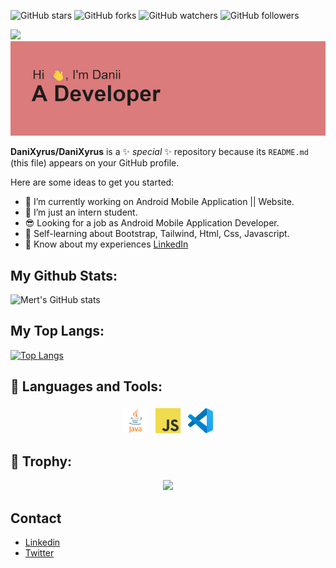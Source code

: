 ![GitHub stars](https://img.shields.io/github/stars/DaniXyrus/DaniXyrus?style=social)
![GitHub forks](https://img.shields.io/github/forks/DaniXyrus/DaniXyrus?style=social)
![GitHub watchers](https://img.shields.io/github/watchers/DaniXyrus/DaniXyrus?style=social)
![GitHub followers](https://img.shields.io/github/followers/USER?style=social)
  
 <img src="https://api.visitorbadge.io/api/VisitorHit?user=DaniXyrus&repo=DaniXyrus&countColor=%237B1E7A" />
 
 <br>

<img src="https://raw.githubusercontent.com/DaniXyrus/DaniXyrus/main/header.png">

**DaniXyrus/DaniXyrus** is a ✨ _special_ ✨ repository because its `README.md` (this file) appears on your GitHub profile.

Here are some ideas to get you started:

- 🔭 I’m currently working on Android Mobile Application || Website.
- 🌱 I’m just an intern student.
- 😎 Looking for a job as Android Mobile Application Developer.
- 💬 Self-learning about Bootstrap, Tailwind, Html, Css, Javascript.
- 📄 Know about my experiences [LinkedIn](https://www.linkedin.com/in/muhammad-danial-1654b1176/)

## My Github Stats:
![Mert's GitHub stats](https://github-readme-stats.vercel.app/api?username=DaniXyrus&show_icons=true&theme=tokyonight)

## My Top Langs:

[![Top Langs](https://github-readme-stats.vercel.app/api/top-langs/?username=DaniXyrus&layout=compact)](https://github.com/DaniXyrus/MCaSeP)


## 🤖 Languages and Tools:
<div align="center">
<img src="https://raw.githubusercontent.com/github/explore/80688e429a7d4ef2fca1e82350fe8e3517d3494d/topics/java/java.png" alt="Java" height="40" style="vertical-align:top; margin:4px">
<img src="https://raw.githubusercontent.com/github/explore/80688e429a7d4ef2fca1e82350fe8e3517d3494d/topics/javascript/javascript.png" alt="Javascript" height="40" style="vertical-align:top; margin:4px">
<img src="https://raw.githubusercontent.com/github/explore/80688e429a7d4ef2fca1e82350fe8e3517d3494d/topics/visual-studio-code/visual-studio-code.png" alt="VS Code" height="40" style="vertical-align:top; margin:4px">
 </div>


## 🧰 Trophy:
<div align="center">
  <img src="https://github-profile-trophy.vercel.app/?username=DaniXyrus&column=7&theme=onedark" />
</div>

## Contact

- [Linkedin](https://www.linkedin.com/in/muhammad-danial-1654b1176/)
- [Twitter](https://twitter.com/danialamin100)
